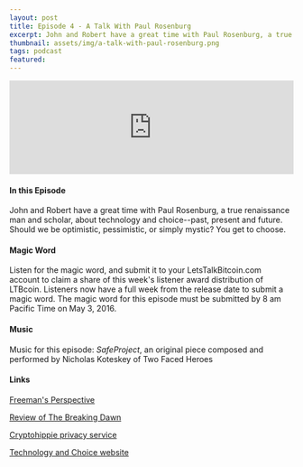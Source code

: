 ```yaml
---
layout: post
title: Episode 4 - A Talk With Paul Rosenburg
excerpt: John and Robert have a great time with Paul Rosenburg, a true renaissance man and scholar, about technology and choice--past, present and future. Should we be optimistic, pessimistic, or simply mystic? You get to choose.  
thumbnail: assets/img/a-talk-with-paul-rosenburg.png
tags: podcast
featured:
---
```


<iframe width="100%" height="166" scrolling="no" frameborder="no" src="https://w.soundcloud.com/player/?url=https%3A//api.soundcloud.com/tracks/260914065&amp;color=ff5500&amp;auto_play=false&amp;hide_related=false&amp;show_comments=true&amp;show_user=true&amp;show_reposts=false"></iframe>


#### In this Episode

John and Robert have a great time with Paul Rosenburg, a true renaissance man and scholar, about technology and choice--past, present and future. Should we be optimistic, pessimistic, or simply mystic? You get to choose.  


#### Magic Word

Listen for the magic word, and submit it to your LetsTalkBitcoin.com account to claim a share of this week's  listener award distribution of LTBcoin. Listeners now have a full week from the release date to submit a magic word. The magic word for this episode must be submitted by 8 am Pacific Time on May 3, 2016.


#### Music

Music for this episode: *SafeProject*, an original piece composed and performed by Nicholas Koteskey of Two Faced Heroes


#### Links

[Freeman's Perspective](http://www.freemansperspective.com/)

[Review of The Breaking Dawn](http://www.freemansperspective.com/the-breaking-dawn-a-book-review-by-jim-davidson/)

[Cryptohippie privacy service](https://secure.cryptohippie.com/)

[Technology and Choice website](http://technologyandchoice.com)

